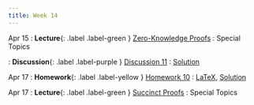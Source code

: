 ```yaml
---
title: Week 14
---
```


Apr 15
: **Lecture**{: .label .label-green } [Zero-Knowledge Proofs](/assets/lecture_slides/lec21.pdf)
    : Special Topics

: **Discussion**{: .label .label-purple } [Discussion 11](/assets/discussion/disc11.pdf)
    : [Solution](/assets/discussion/disc11-sol.pdf)

Apr 17
: **Homework**{: .label .label-yellow } [Homework 10](/assets/homework/hw10.pdf)
    : [LaTeX](/assets/homework/hw10.tex), [Solution](/assets/homework/hw10-sol.pdf)

Apr 17
: **Lecture**{: .label .label-green } [Succinct Proofs](/assets/lecture_slides/lec22.pdf)
    : Special Topics

